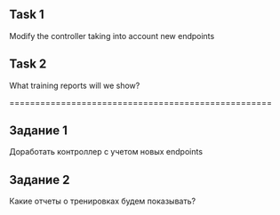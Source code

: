 ## Task 1
Modify the controller taking into account new endpoints

## Task 2
What training reports will we show?


===================================================

## Задание 1
Доработать контроллер с учетом новых endpoints

## Задание 2 
Какие отчеты о тренировках будем показывать?

